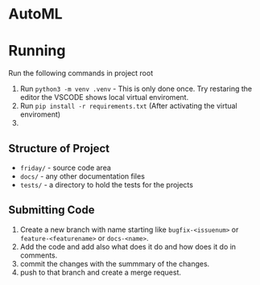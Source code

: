 # AutoML

# Running

Run the following commands in project root

1. Run `python3 -m venv .venv`  - This is only done once. Try restaring the editor the VSCODE shows local virtual enviroment.
2. Run `pip install -r requirements.txt` (After activating the virtual enviroment)
3. 
## Structure of Project

- `friday/` - source code area
- `docs/` - any other documentation files
- `tests/` - a directory to hold the tests for the projects  

## Submitting Code

1. Create a new branch with name starting like `bugfix-<issuenum>` or `feature-<featurename>` or `docs-<name>`.
2. Add the code and add also what does it do and how does it do in comments.
3. commit the changes with the summmary of the changes.
4. push to that branch and create a merge request.
